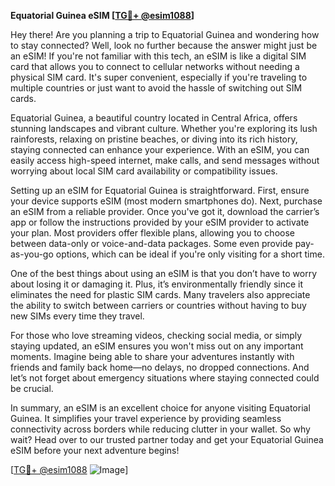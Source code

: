 **Equatorial Guinea eSIM [[TG💪+ @esim1088](https://t.me/s/esim1088)]**

Hey there! Are you planning a trip to Equatorial Guinea and wondering how to stay connected? Well, look no further because the answer might just be an eSIM! If you're not familiar with this tech, an eSIM is like a digital SIM card that allows you to connect to cellular networks without needing a physical SIM card. It's super convenient, especially if you're traveling to multiple countries or just want to avoid the hassle of switching out SIM cards.

Equatorial Guinea, a beautiful country located in Central Africa, offers stunning landscapes and vibrant culture. Whether you're exploring its lush rainforests, relaxing on pristine beaches, or diving into its rich history, staying connected can enhance your experience. With an eSIM, you can easily access high-speed internet, make calls, and send messages without worrying about local SIM card availability or compatibility issues.

Setting up an eSIM for Equatorial Guinea is straightforward. First, ensure your device supports eSIM (most modern smartphones do). Next, purchase an eSIM from a reliable provider. Once you've got it, download the carrier’s app or follow the instructions provided by your eSIM provider to activate your plan. Most providers offer flexible plans, allowing you to choose between data-only or voice-and-data packages. Some even provide pay-as-you-go options, which can be ideal if you're only visiting for a short time.

One of the best things about using an eSIM is that you don’t have to worry about losing it or damaging it. Plus, it’s environmentally friendly since it eliminates the need for plastic SIM cards. Many travelers also appreciate the ability to switch between carriers or countries without having to buy new SIMs every time they travel.

For those who love streaming videos, checking social media, or simply staying updated, an eSIM ensures you won't miss out on any important moments. Imagine being able to share your adventures instantly with friends and family back home—no delays, no dropped connections. And let’s not forget about emergency situations where staying connected could be crucial.

In summary, an eSIM is an excellent choice for anyone visiting Equatorial Guinea. It simplifies your travel experience by providing seamless connectivity across borders while reducing clutter in your wallet. So why wait? Head over to our trusted partner today and get your Equatorial Guinea eSIM before your next adventure begins!

[[TG💪+ @esim1088](https://t.me/s/esim1088) ![Image](https://i.postimg.cc/Y0z9fWf4/image.png)]